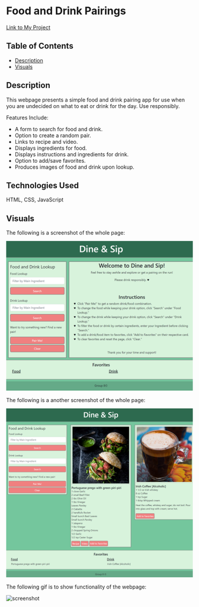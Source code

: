 # Food and Drink Pairings
[Link to My Project](https://zoerorvig.github.io/food-and-drink-pairings/)

## Table of Contents
- [Description](#description)
- [Visuals](#visuals)

## Description 
This webpage presents a simple food and drink pairing app for use when you are undecided on what to eat or drink for the day. Use responsibly.

Features Include:
-   A form to search for food and drink.
-   Option to create a random pair.
-   Links to recipe and video.
-   Displays ingredients for food. 
-   Displays instructions and ingredients for drink.
-   Option to add/save favorites.
-   Produces images of food and drink upon lookup.

## Technologies Used 
HTML, CSS, JavaScript

## Visuals 

The following is a screenshot of the whole page:

![screenshot](./images/main-page.png)

The following is a another screenshot of the whole page:

![screenshot](./images/pairing-favorites.png)

The following gif is to show functionality of the webpage:

![screenshot](./images/functionality-gif.gif)



